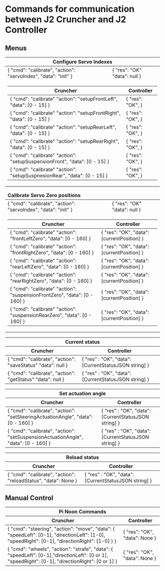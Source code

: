 # Commands for communication between J2 Cruncher and J2 Controller

## Menus

<table class="table">
    <thead>
        <tr>
            <th colspan="2">
            <strong>Configure Servo Indexes</strong>
            </th>
        <tr>
    </thead>
    <tbody>
        <tr>
         <td>
            {   
                "cmd": "calibrate",   
                "action": "servoIndex",   
                "data": "init"   
            }
         </td>
         <td>
            {   
                "res": "OK"   
                "data": null   
            }
         </td>
        </tr>
        <tr>
            <td colspan=2>
              <table class="table">
                <thead>
                    <tr>
                        <th>Cruncher</th>
                        <th>Controller</th>
                    </tr>
                </thead>
                <tbody>
                    <tr>
                         <td>
                            {   
                                "cmd": "calibrate"   
                                "action": "setupFrontLeft",   
                                "data": [0 - 15]   
                            }
                         </td>
                         <td>
                             {   
                                 "res": "OK",   
                             }
                         </td>
                     </tr>
                     <tr>
                        <td>
                           {   
                               "cmd": "calibrate"   
                               "action": "setupFrontRight",   
                               "data": [0 - 15]   
                           }
                        </td>
                        <td>
                            {   
                                "res": "OK",   
                            }
                        </td>
                        </tr>
                        <tr>
                            <td>
                               {   
                                   "cmd": "calibrate"   
                                   "action": "setupRearLeft",   
                                   "data": [0 - 15]   
                               }
                            </td>
                            <td>
                                {   
                                    "res": "OK",   
                                }
                            </td>
                        </tr>
                        <tr>
                            <td>
                               {   
                                   "cmd": "calibrate"   
                                   "action": "setupRearRight",   
                                   "data": [0 - 15]   
                               }
                            </td>
                            <td>
                                {   
                                    "res": "OK",   
                                }
                            </td>
                        </tr>
                        <tr>
                            <td>
                               {   
                                   "cmd": "calibrate"   
                                   "action": "setupSuspensionFront",   
                                   "data": [0 - 15]   
                               }
                            </td>
                            <td>
                                {   
                                    "res": "OK",   
                                }
                            </td>
                        </tr>
                        <tr>
                            <td>
                               {   
                                   "cmd": "calibrate"   
                                   "action": "setupSuspnesionRear",   
                                   "data": [0 - 15]   
                               }
                            </td>
                            <td>
                                {   
                                    "res": "OK",   
                                }
                            </td>
                        </tr>
                    </tbody>
              </table>
            </td>
        </tr>
    </tbody>
</table>

<table class="table">
  <thead>
    <tr>
      <td colspan="2">
        <strong>Calibrate Servo Zero positions</strong>
      </td>
    </tr>
  </thead>
  <tbody>
    <tr>
       <td>
          {   
              "cmd": "calibrate",   
              "action": "servoIndex",   
              "data": "init"   
          }
       </td>
       <td>
          {   
              "res": "OK"   
              "data": null   
          }
       </td>
    </tr>
    <tr>
      <td colspan=2>
        <table class="table">
          <thead>
            <tr>
              <th>Cruncher</th>
              <th>Controller</th>
            </tr>
          </thead>
          <tbody>
            <tr>
              <td>
                      {   
                          "cmd": "calibrate"   
                          "action": "frontLeftZero",   
                          "data": [0 - 160]   
                      }
              </td>
              <td>
                       {   
                           "res": "OK",   
                           "data": [currentPosition]   
                       }
              </td>
            </tr>
            <tr>
              <td>
                 {   
                     "cmd": "calibrate"   
                     "action": "frontRightZero",   
                     "data": [0 - 160]   
                 }
              </td>
              <td>
                  {   
                      "res": "OK",   
                      "data": [currentPosition]   
                  }
              </td>
            </tr>
            <tr>
              <td>
                 {   
                     "cmd": "calibrate"   
                     "action": "rearLeftZero",   
                     "data": [0 - 160]   
                 }
              </td>
              <td>
                  {   
                      "res": "OK",   
                      "data": [currentPosition]   
                  }
              </td>
            </tr>
            <tr>
                <td>
                   {   
                       "cmd": "calibrate"   
                       "action": "rearRightZero",   
                       "data": [0 - 160]   
                   }
                </td>
                <td>
                    {   
                        "res": "OK",   
                        "data": [currentPosition]   
                    }
                </td>
            </tr>
            <tr>
                <td>
                   {   
                       "cmd": "calibrate"   
                       "action": "suspensionFrontZero",   
                       "data": [0 - 160]   
                   }
                </td>
                <td>
                    {   
                        "res": "OK",   
                        "data": [currentPosition]   
                    }
                </td>
            </tr>
            <tr>
                <td>
                   {   
                       "cmd": "calibrate"   
                       "action": "suspensionRearZero",   
                       "data": [0 - 160]   
                   }
                </td>
                <td>
                    {   
                        "res": "OK",   
                        "data": [currentPosition]   
                    }
                </td>
            </tr>
          </tbody>
        </table>
      </td>
    </tr>
  </tbody>
</table>

<table class="table">
  <thead>
    <tr>
      <th colspan="2">
      Current status
      </th>
    </tr>
    <tr>
      <th>
        Cruncher
      </th>
      <th>
        Controller
      </th>
    </tr>
  </thead>
  <tbody>
    <tr>
      <td>
      {  
        "cmd": "calibrate",   
        "action": "saveStatus"  
        "data": null  
      }  
      </td>
      <td>
      {  
        "res" : "OK",  
        "data": [CurrentStatusJSON string]  
      }  
      </td>
    </tr>
    <tr>
      <td>
      {  
        "cmd": "calibrate",   
        "action": "getStatus"  
        "data": null  
      }  
      </td>
      <td>
      {  
        "res" : "OK",  
        "data": [CurrentStatusJSON string]  
      }  
      </td>
    </tr>
  </tbody>
</table>

<table class="table">
  <thead>
    <tr>
      <th colspan="2">
        Set actuation angle
      </th>
    </tr>
    <tr>
      <th>
        Cruncher
      </th>
      <th>
        Controller
      </th>
    </tr>
  </thead>
  <tbody>
    <tr>
      <td>
      {  
        "cmd": "calibrate",  
        "action": "setSteeringActuationAngle",  
        "data": [0 - 160]  
        }  
      </td>
      <td>
      {  
        "res" : "OK",  
        "data": [CurrentStatusJSON string]  
      }  
      </td>
    </tr>
    <tr>
      <td>
      {  
        "cmd": "calibrate",  
        "action": "setSuspensionActuationAngle",  
        "data": [0 - 160]  
        }  
        </td>
      <td>
      {  
        "res" : "OK",  
        "data": [CurrentStatusJSON string]  
      }  
      </td>
    </tr>
  </tbody>
</table>

<table class="table">
  <thead>
    <tr>
      <th colspan=2>
        Reload status
      </th>
    </tr>
    <tr>
      <th>
      Cruncher
      </th>
      <th>
      Controller
      </th>
    </tr>
  </thead>
  <tbody>
    <tr>
      <td>
      {  
      "cmd": "calibrate",  
      "action": "reloadStatus",  
      "data": None  
      }  
      </td>
      <td>
      {  
      "res" : "OK",  
      "data": [CurrentStatusJSON string]  
      }  
      </td>
    </tr>
  </tbody>
</table>

## Manual Control

<table class="table">
 <thead>
  <tr>
   <th colspan="2">Pi Noon Commands</th>
  </tr>
  <tr>
   <th>Cruncher</th>
   <th>Controller</th>
  </tr>
 </thead>
 <tbody>
  <tr>
   <td>
    {  
     "cmd": "steering",  
     "action": "move",  
     "data": {  
         "speedLeft": [0-1],  
         "directionLeft": [1-0],  
         "speedRight": [0-1],  
         "directionRight": [1-0]  
     }  
    }
   </td>
   <td>
    {  
        "res": "OK",  
        "data": None  
    }  
   </td>
  </tr>
  <tr>
   <td>
   {  
    "cmd": "wheels",  
    "action": "strafe",  
    "data":  { "speedLeft": [0-1],"directionLeft": [0 or 1], "speedRight": [0-1], "directionRight": [0 or 1]   
   }
   </td>
   <td>
   {  
       "res": "OK",  
       "data": None  
   }
   </td>
  </tr>

 </tbody>
</table>

<table class="table">

</table>
